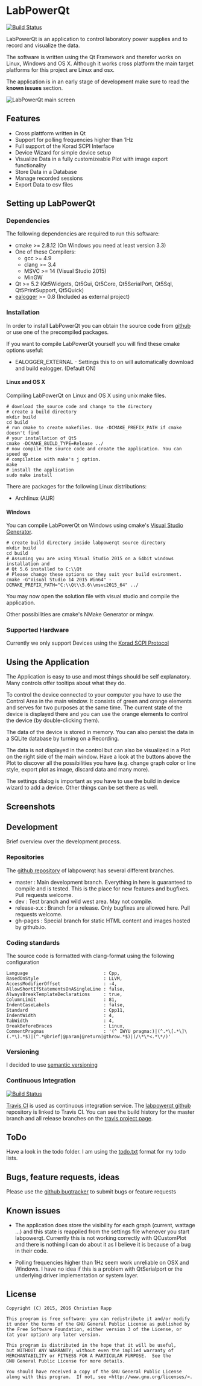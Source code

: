# LabPowerQt

[![Build Status](https://travis-ci.org/crapp/labpowerqt.svg?branch=master)](https://travis-ci.org/crapp/labpowerqt)

LabPowerQt is an application to control laboratory power supplies and to record
and visualize the data.

The software is written using the Qt Framework and therefor works on Linux,
Windows and OS X. Although it works cross platform the main target platforms for
this project are Linux and osx.

The application is in an early stage of development make sure to read the **known
issues** section.

![LabPowerQt main screen](https://crapp.github.io/labpowerqt/labpowerqt.png)

## Features

* Cross plattform written in Qt
* Support for polling frequencies higher than 1Hz
* Full support of the Korad SCPI Interface
* Device Wizard for simple device setup
* Visualize Data in a fully customizeable Plot with image export functionality
* Store Data in a Database
* Manage recorded sessions
* Export Data to csv files

## Setting up LabPowerQt

### Dependencies

The following dependencies are required to run this software:
* cmake >= 2.8.12 (On Windows you need at least version 3.3)
* One of these Compilers:
    * gcc >= 4.9
    * clang >= 3.4
    * MSVC >= 14 (Visual Studio 2015)
    * MinGW
* Qt >= 5.2 (Qt5Widgets, Qt5Gui, Qt5Core, Qt5SerialPort, Qt5Sql, Qt5PrintSupport, Qt5Quick)
* [ealogger](https://github.com/crapp/ealogger) >= 0.8 (Included as external project)

### Installation

In order to install LabPowerQt you can obtain the source code from [github](https://github.com/crapp/labpowerqt) or use one of the precompiled packages.

If you want to compile LabPowerQt yourself you will find these cmake options useful:

* EALOGGER_EXTERNAL - Settings this to on will automatically download and build ealogger.
  (Default ON)

#### Linux and OS X

Compiling LabPowerQt on Linux and OS X using unix make files.

```shell
# download the source code and change to the directory
# create a build directory
mkdir build
cd build
# run cmake to create makefiles. Use -DCMAKE_PREFIX_PATH if cmake doesn't find
# your installation of Qt5
cmake -DCMAKE_BUILD_TYPE=Release ../
# now compile the source code and create the application. You can speed up
# compilation with make's j option.
make
# install the application
sudo make install
```

There are packages for the following Linux distributions:

* Archlinux (AUR)

#### Windows

You can compile LabPowerQt on Windows using cmake's [Visual Studio Generator](https://cmake.org/cmake/help/latest/manual/cmake-generators.7.html#visual-studio-generators).

```shell
# create build directory inside labpowerqt source directory
mkdir build
cd build
# Assuming you are using Visual Studio 2015 on a 64bit windows installation and
# Qt 5.6 installed to C:\\Qt
# Please change these options so they suit your build evironment.
cmake -G"Visual Studio 14 2015 Win64" -DCMAKE_PREFIX_PATH="C:\\Qt\\5.6\\msvc2015_64" ../
```

You may now open the solution file with visual studio and compile the application.

Other possibilities are cmake's NMake Generator or mingw.

### Supported Hardware

Currently we only support Devices using the [Korad SCPI Protocol](http://sigrok.org/wiki/Velleman_PS3005D)

## Using the Application

The Application is easy to use and most things should be self explanatory. Many
controls offer tooltips about what they do.

To control the device connected to your computer you have to use the Control
Area in the main window. It consists of green and orange elements and serves for
two purposes at the same time. The current state of the device is displayed there
and you can use the orange elements to control the device (by double-clicking them).

The data of the device is stored in memory. You can also persist the data in a SQLite
database by turning on a Recording.

The data is not displayed in the control but can also be visualized in a Plot on 
the right side of the main window. Have a look at the buttons above the Plot to
discover all the possibilities you have (e.g. change graph color or line style,
export plot as image, discard data and many more).

The settings dialog is important as you have to use the build in device wizard to
add a device. Other things can be set there as well.

## Screenshots



## Development

Brief overview over the development process.

### Repositories
The [github repository](https://github.com/crapp/labpowerqt) of labpowerqt has
several different branches.

* master      : Main development branch. Everything in here is guaranteed to
compile and is tested. This is the place for new features and bugfixes. Pull requests welcome.
* dev         : Test branch and wild west area. May not compile.
* release-x.x : Branch for a release. Only bugfixes are allowed here. Pull requests welcome.
* gh-pages    : Special branch for static HTML content and images hosted by github.io.

### Coding standards

The source code is formatted with clang-format using the following configuration

```
Language                            : Cpp,
BasedOnStyle                        : LLVM,
AccessModifierOffset                : -4,
AllowShortIfStatementsOnASingleLine : false,
AlwaysBreakTemplateDeclarations     : true,
ColumnLimit                         : 81,
IndentCaseLabels                    : false,
Standard                            : Cpp11,
IndentWidth                         : 4,
TabWidth                            : 4,
BreakBeforeBraces                   : Linux,
CommentPragmas                      : '(^ IWYU pragma:)|(^.*\[.*\]\(.*\).*$)|(^.*@brief|@param|@return|@throw.*$)|(/\*\*<.*\*/)'
```

### Versioning

I decided to use [semantic versioning](http://semver.org/)

### Continuous Integration

[![Build Status](https://travis-ci.org/crapp/labpowerqt.svg?branch=master)](https://travis-ci.org/crapp/labpowerqt)


[Travis CI](https://travis-ci.org/) is used as continuous integration service.
The [labpowerqt github](https://github.com/crapp/labpowerqt) repository is linked
to Travis CI. You can see the build history for the master branch and all release
branches on the [travis project page](https://travis-ci.org/crapp/labpowerqt).

## ToDo

Have a look in the todo folder. I am using the [todo.txt](http://todotxt.com/)
format for my todo lists.

## Bugs, feature requests, ideas

Please use the [github bugtracker](https://github.com/crapp/labpowerqt/issues)
to submit bugs or feature requests

## Known issues

* The application does store the visibility for each graph (current, wattage ...)
  and this state is reapplied from the settings file whenever you start labpowerqt.
  Currently this is not working correctly with QCustomPlot and there is nothing I
  can do about it as I believe it is because of a bug in their code.

* Polling frequencies higher than 1Hz seem work unreliable on OSX and Windows.
	I have no idea if this is a problem with QtSerialport or the underlying driver
	implementation or system layer.

## License
```
Copyright (C) 2015, 2016 Christian Rapp

This program is free software: you can redistribute it and/or modify
it under the terms of the GNU General Public License as published by
the Free Software Foundation, either version 3 of the License, or
(at your option) any later version.

This program is distributed in the hope that it will be useful,
but WITHOUT ANY WARRANTY; without even the implied warranty of
MERCHANTABILITY or FITNESS FOR A PARTICULAR PURPOSE.  See the
GNU General Public License for more details.

You should have received a copy of the GNU General Public License
along with this program.  If not, see <http://www.gnu.org/licenses/>.
```

